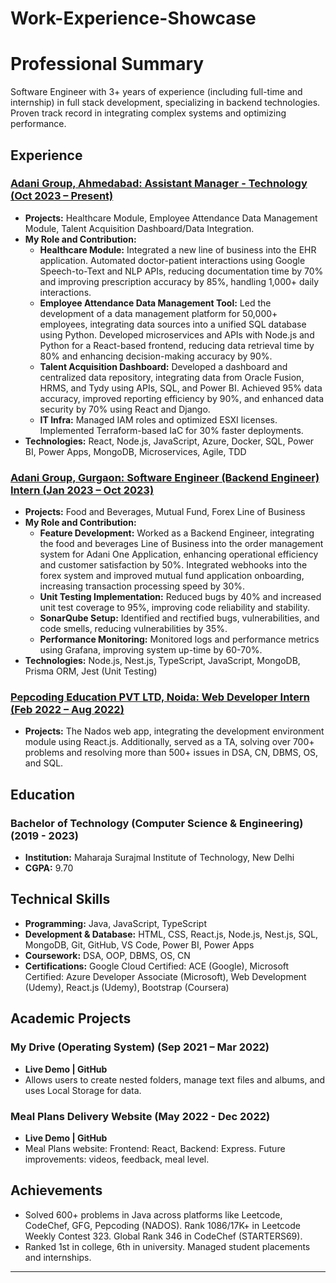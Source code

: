 # Work-Experience-Showcase


# Professional Summary

Software Engineer with 3+ years of experience (including full-time and internship) in full stack development, specializing in backend technologies. Proven track record in integrating complex systems and optimizing performance.

## Experience

### [Adani Group, Ahmedabad: Assistant Manager - Technology (Oct 2023 – Present)](https://github.com/mukeshdani/Work-Experience-Showcase/blob/main/AdaniGroupWE.md)
- **Projects:** Healthcare Module, Employee Attendance Data Management Module, Talent Acquisition Dashboard/Data Integration.
- **My Role and Contribution:**
  - **Healthcare Module:** Integrated a new line of business into the EHR application. Automated doctor-patient interactions using Google Speech-to-Text and NLP APIs, reducing documentation time by 70% and improving prescription accuracy by 85%, handling 1,000+ daily interactions.
  - **Employee Attendance Data Management Tool:** Led the development of a data management platform for 50,000+ employees, integrating data sources into a unified SQL database using Python. Developed microservices and APIs with Node.js and Python for a React-based frontend, reducing data retrieval time by 80% and enhancing decision-making accuracy by 90%.
  - **Talent Acquisition Dashboard:** Developed a dashboard and centralized data repository, integrating data from Oracle Fusion, HRMS, and Tydy using APIs, SQL, and Power BI. Achieved 95% data accuracy, improved reporting efficiency by 90%, and enhanced data security by 70% using React and Django.
  - **IT Infra:** Managed IAM roles and optimized ESXI licenses. Implemented Terraform-based IaC for 30% faster deployments.
- **Technologies:** React, Node.js, JavaScript, Azure, Docker, SQL, Power BI, Power Apps, MongoDB, Microservices, Agile, TDD

### [Adani Group, Gurgaon: Software Engineer (Backend Engineer) Intern (Jan 2023 – Oct 2023)](https://github.com/mukeshdani/Work-Experience-Showcase/blob/main/AdaniInternWE.md)
- **Projects:** Food and Beverages, Mutual Fund, Forex Line of Business
- **My Role and Contribution:**
  - **Feature Development:** Worked as a Backend Engineer, integrating the food and beverages Line of Business into the order management system for Adani One Application, enhancing operational efficiency and customer satisfaction by 50%. Integrated webhooks into the forex system and improved mutual fund application onboarding, increasing transaction processing speed by 30%.
  - **Unit Testing Implementation:** Reduced bugs by 40% and increased unit test coverage to 95%, improving code reliability and stability.
  - **SonarQube Setup:** Identified and rectified bugs, vulnerabilities, and code smells, reducing vulnerabilities by 35%.
  - **Performance Monitoring:** Monitored logs and performance metrics using Grafana, improving system up-time by 60-70%.
- **Technologies:** Node.js, Nest.js, TypeScript, JavaScript, MongoDB, Prisma ORM, Jest (Unit Testing)

### [Pepcoding Education PVT LTD, Noida: Web Developer Intern (Feb 2022 – Aug 2022)](https://github.com/mukeshdani/Work-Experience-Showcase/blob/main/PepcodingWE.md)
- **Projects:** The Nados web app, integrating the development environment module using React.js. Additionally, served as a TA, solving over 700+ problems and resolving more than 500+ issues in DSA, CN, DBMS, OS, and SQL.

## Education

### Bachelor of Technology (Computer Science & Engineering) (2019 - 2023)
- **Institution:** Maharaja Surajmal Institute of Technology, New Delhi
- **CGPA:** 9.70

## Technical Skills

- **Programming:** Java, JavaScript, TypeScript
- **Development & Database:** HTML, CSS, React.js, Node.js, Nest.js, SQL, MongoDB, Git, GitHub, VS Code, Power BI, Power Apps
- **Coursework:** DSA, OOP, DBMS, OS, CN
- **Certifications:** Google Cloud Certified: ACE (Google), Microsoft Certified: Azure Developer Associate (Microsoft), Web Development (Udemy), React.js (Udemy), Bootstrap (Coursera)

## Academic Projects

### My Drive (Operating System) (Sep 2021 – Mar 2022)
- **Live Demo | GitHub**
- Allows users to create nested folders, manage text files and albums, and uses Local Storage for data.

### Meal Plans Delivery Website (May 2022 - Dec 2022)
- **Live Demo | GitHub**
- Meal Plans website: Frontend: React, Backend: Express. Future improvements: videos, feedback, meal level.

## Achievements

- Solved 600+ problems in Java across platforms like Leetcode, CodeChef, GFG, Pepcoding (NADOS). Rank 1086/17K+ in Leetcode Weekly Contest 323. Global Rank 346 in CodeChef (STARTERS69).
- Ranked 1st in college, 6th in university. Managed student placements and internships.

---

